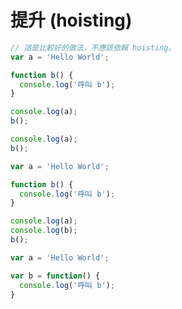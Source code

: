 # 提升 (hoisting)

```js
// 這是比較好的做法，不應該依賴 hoisting。
var a = 'Hello World';

function b() {
  console.log('呼叫 b');
}

console.log(a);
b();
```
<!-- Hello World, 呼叫 b -->

```js
console.log(a);
b();

var a = 'Hello World';

function b() {
  console.log('呼叫 b');
}
```
<!-- undefined, 呼叫 b -->

```js
console.log(a);
console.log(b);
b();

var a = 'Hello World';

var b = function() {
  console.log('呼叫 b');
}
```
<!-- undefined, undefined, b is not a function -->